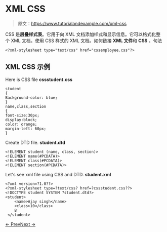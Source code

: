# XML CSS

> 原文：<https://www.tutorialandexample.com/xml-css>

CSS 是**层叠样式表**。它用于向 XML 文档添加样式和显示信息。它可以格式化整个 XML 文档。使用 CSS 样式的 XML 文档。如何链接 **XML 文件**和 **CSS** 。句法

```
<?xml-stylesheet type="text/css" href="cssemployee.css"?>
```

## XML CSS 示例

Here is CSS file **cssstudent.css**

```
student  
{  
Background-color: blue;  
}  
name,class,section  
{  
font-size:30px;  
display:block;  
color: orange;  
margin-left: 60px;  
}
```

Create DTD file. **student.dtd**

```
<!ELEMENT student (name, class, section)>  
<!ELEMENT name(#PCDATA)>  
<!ELEMENT class(#PCDATA)>  
<!ELEMENT section(#PCDATA)>
```

Let's see xml file using CSS and DTD. **student.xml**

```
<?xml version=?1.0??>  
<?xml-stylesheet type=?text/css? href=?cssstudent.css??>  
<!DOCTYPE student SYSTEM ?student.dtd?>  
<student>  
    <name>Ajay singh</name>  
    <class>10</class>  
    B  
 </student>
```

[← Prev](https://www.tutorialandexample.com/xml-dtd)[Next →](https://www.tutorialandexample.com/xml-schema)